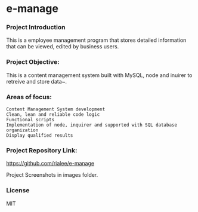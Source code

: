 # e-manage

### Project Introduction
This is a employee management program that stores detailed information that can be viewed, edited by business users.

### Project Objective:

This is a content management system built with MySQL, node and inuirer to retreive and store data~.

### Areas of focus:
    Content Management System development
    Clean, lean and reliable code logic
    Functional scripts
    Implementation of node, inquirer and supported with SQL database organization
    Display qualified results 

### Project Repository Link:
https://github.com/rialee/e-manage

Project Screenshots in images folder.

### License
MIT
